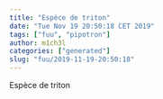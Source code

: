 ```yaml
---
title: "Espèce de triton"
date: "Tue Nov 19 20:50:18 CET 2019"
tags: ["fuu", "pipotron"]
author: m1ch3l
categories: ["generated"]
slug: "fuu/2019-11-19-20:50:18"
---
```


Espèce de triton
